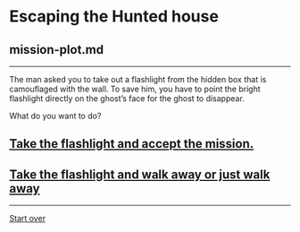 # Escaping the Hunted house  
## mission-plot.md  
---  

The man asked you to take out a flashlight from the hidden box that is camouflaged with the wall. To save him, you have to point the bright flashlight directly on the ghost’s face for the ghost to disappear.  


What do you want to do?  

##  [Take the flashlight and accept the mission.](reaction.md)  
##  [Take the flashlight and walk away or just walk away](result-two-trapped.md)  

---  
[Start over](../home.md)  

